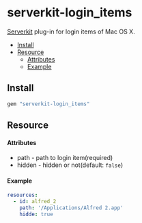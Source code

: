 # serverkit-login_items
[Serverkit](https://github.com/r7kamura/serverkit) plug-in for login items of Mac OS X.

- [Install](#install)
- [Resource](#resource)
  - [Attributes](#attributes)
  - [Example](#example)

## Install
```rb
gem "serverkit-login_items"
```

## Resource

#### Attributes
- path - path to login item(required)
- hidden - hidden or not(default: `false`)

#### Example
```yml
resources:
  - id: alfred_2
    path: '/Applications/Alfred 2.app'
    hidde: true
```
